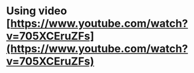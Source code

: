 # Using video [https://www.youtube.com/watch?v=705XCEruZFs](https://www.youtube.com/watch?v=705XCEruZFs)